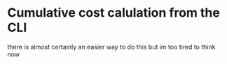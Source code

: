 # Cumulative cost calulation from the CLI

there is almost certainly an easier way to do this but im too tired to think now